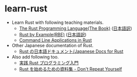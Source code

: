 # learn-rust

- Learn Rust with following teaching materials.
  - [The Rust Programming Language(The Book)](https://doc.rust-lang.org/book/) ([日本語訳](https://doc.rust-jp.rs/book-ja/))
  - [Rust by Example(RBE)](https://doc.rust-lang.org/rust-by-example/) ([日本語訳](https://doc.rust-jp.rs/rust-by-example-ja/))
  - [Command Line Applications in Rust](https://rust-cli.github.io/book/)
- Other Japanese documentation of Rust.
  - [Rust の日本語ドキュメント/Japanese Docs for Rust](https://doc.rust-jp.rs/)
- Also add following too.
  - [実践 Rust プログラミング入門](https://www.amazon.co.jp/dp/B08PF27TRZ)
  - [Rust を始めるための資料集 \- Don't Repeat Yourself](https://blog-dry.com/entry/2021/01/23/141936)
